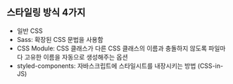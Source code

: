 ## 스타일링 방식 4가지
- 일반 CSS
- Sass: 확장된 CSS 문법을 사용함
- CSS Module: CSS 클래스가 다른 CSS 클래스의 이름과 충돌하지 않도록 파일마다 고유한 이름을 자동으로 생성해주는 옵션
- styled-components: 자바스크립트에 스타일시트를 내장시키는 방법 (CSS-in-JS)